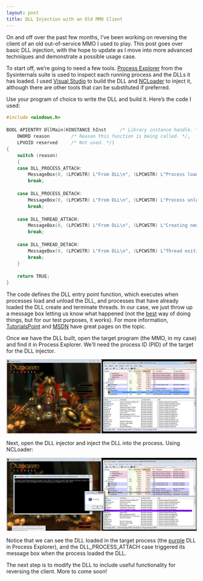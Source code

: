 ```yaml
---
layout: post
title: DLL Injection with an Old MMO Client
---
```


On and off over the past few months, I’ve been working on reversing the client of an old out-of-service MMO I used to play. This post goes over basic DLL injection, with the hope to update as I move into more advanced techniques and demonstrate a possible usage case.

To start off, we’re going to need a few tools. [Process Explorer](https://technet.microsoft.com/en-us/sysinternals/processexplorer.aspx) from the Sysinternals suite is used to inspect each running process and the DLLs it has loaded. I used [Visual Studio](https://msdn.microsoft.com/en-us/library/ms235636.aspx) to build the DLL and [NCLoader](https://isecpartners.github.io/tools/2014/10/29/ncloader.html) to inject it, although there are other tools that can be substituted if preferred.

Use your program of choice to write the DLL and build it. Here’s the code I used:

```c++
#include <windows.h>

BOOL APIENTRY DllMain(HINSTANCE hInst     /* Library instance handle. */,
	DWORD reason        /* Reason this function is being called. */,
	LPVOID reserved     /* Not used. */)
{
	switch (reason)
	{
	case DLL_PROCESS_ATTACH:
		MessageBox(0, (LPCWSTR) L"From DLL\n", (LPCWSTR) L"Process loading DLL", MB_ICONINFORMATION);
		break;

	case DLL_PROCESS_DETACH:
		MessageBox(0, (LPCWSTR) L"From DLL\n", (LPCWSTR) L"Process unloading DLL", MB_ICONINFORMATION);
		break;

	case DLL_THREAD_ATTACH:
		MessageBox(0, (LPCWSTR) L"From DLL\n", (LPCWSTR) L"Creating new thread", MB_ICONINFORMATION);
		break;

	case DLL_THREAD_DETACH:
		MessageBox(0, (LPCWSTR) L"From DLL\n", (LPCWSTR) L"Thread exiting", MB_ICONINFORMATION);
		break;
	}

	return TRUE;
}
```

The code defines the DLL entry point function, which executes when processes load and unload the DLL, and processes that have already loaded the DLL create and terminate threads. In our case, we just throw up a message box letting us know what happened (not the [best](http://stackoverflow.com/questions/10930353/injecting-c-dll/10981735#10981735) way of doing things, but for our test purposes, it works). For more information, [TutorialsPoint](http://www.tutorialspoint.com/dll/dll_writing.htm) and [MSDN](https://msdn.microsoft.com/en-us/library/windows/desktop/ms682583(v=vs.85).aspx) have great pages on the topic.

Once we have the DLL built, open the target program (the MMO, in my case) and find it in Process Explorer. We’ll need the process ID (PID) of the target for the DLL injector.

[![Finding the PID using Process Explorer](/resources/dllinjection/1.PNG)](/resources/dllinjection/1.PNG)

Next, open the DLL injector and inject the DLL into the process. Using NCLoader:

[![Injecting using NCLoader](/resources/dllinjection/2.PNG)](/resources/dllinjection/2.PNG)

Notice that we can see the DLL loaded in the target process (the [purple](https://www.microsoft.com/security/sir/strategy/default.aspx#!malwarecleaning_explorer) DLL in Process Explorer), and the DLL_PROCESS_ATTACH case triggered its message box when the process loaded the DLL.

The next step is to modify the DLL to include useful functionality for reversing the client. More to come soon!
